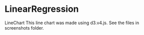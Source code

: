 # LinearRegression
LineChart
This line chart was made using d3.v4.js.
See the files in screenshots folder.
